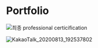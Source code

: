 # Portfolio




![최종 professional certicification](https://user-images.githubusercontent.com/63955034/95965164-937deb00-0e44-11eb-9738-70202a7c812b.PNG)



![KakaoTalk_20200813_192537802](https://user-images.githubusercontent.com/63955034/95965449-ea83c000-0e44-11eb-85dd-8113449f5793.png)

